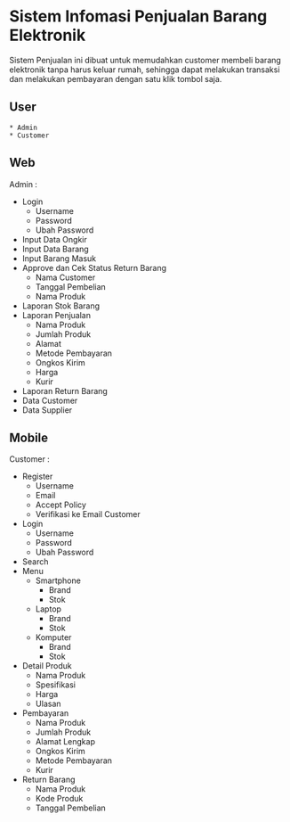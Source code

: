 # Sistem Infomasi Penjualan Barang Elektronik
Sistem Penjualan ini dibuat untuk memudahkan customer membeli barang elektronik tanpa harus keluar rumah, sehingga dapat melakukan transaksi dan melakukan pembayaran dengan satu klik tombol saja.

## User
    * Admin
    * Customer

## Web
Admin :
-   Login
    -   Username
    -   Password
    -   Ubah Password
-   Input Data Ongkir
-   Input Data Barang
-   Input Barang Masuk
-   Approve dan Cek Status Return Barang
    -   Nama Customer
    -   Tanggal Pembelian
    -   Nama Produk
-   Laporan Stok Barang
-   Laporan Penjualan
    -   Nama Produk
    -   Jumlah Produk
    -   Alamat
    -   Metode Pembayaran
    -   Ongkos Kirim
    -   Harga
    -   Kurir
-   Laporan Return Barang
-   Data Customer
-   Data Supplier

## Mobile
Customer :
-   Register
    - Username
    - Email
    - Accept Policy
    - Verifikasi ke Email Customer
-   Login
    -   Username
    -   Password
    -   Ubah Password
-   Search
-   Menu
    -   Smartphone
        -   Brand
        -   Stok
    -   Laptop
        -   Brand
        -   Stok
    -   Komputer
        -   Brand
        -   Stok
-   Detail Produk
    -   Nama Produk
    -   Spesifikasi
    -   Harga
    -   Ulasan
-   Pembayaran
    -   Nama Produk
    -   Jumlah Produk
    -   Alamat Lengkap
    -   Ongkos Kirim
    -   Metode Pembayaran
    -   Kurir
-   Return Barang
    -   Nama Produk
    -   Kode Produk
    -   Tanggal Pembelian